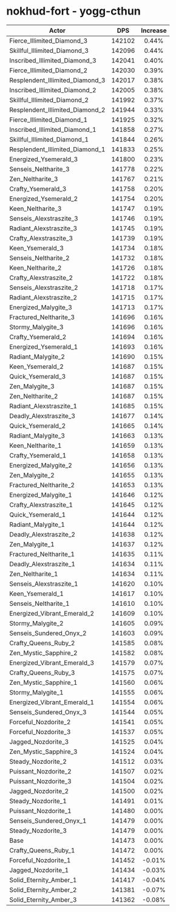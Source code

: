 # nokhud-fort - yogg-cthun
| Actor | DPS | Increase |
|---|:---:|:---:|
|Fierce_Illimited_Diamond_3|142102|0.44%|
|Skillful_Illimited_Diamond_3|142096|0.44%|
|Inscribed_Illimited_Diamond_3|142041|0.40%|
|Fierce_Illimited_Diamond_2|142030|0.39%|
|Resplendent_Illimited_Diamond_3|142017|0.38%|
|Inscribed_Illimited_Diamond_2|142005|0.38%|
|Skillful_Illimited_Diamond_2|141992|0.37%|
|Resplendent_Illimited_Diamond_2|141944|0.33%|
|Fierce_Illimited_Diamond_1|141925|0.32%|
|Inscribed_Illimited_Diamond_1|141858|0.27%|
|Skillful_Illimited_Diamond_1|141844|0.26%|
|Resplendent_Illimited_Diamond_1|141833|0.25%|
|Energized_Ysemerald_3|141800|0.23%|
|Senseis_Neltharite_3|141778|0.22%|
|Zen_Neltharite_3|141767|0.21%|
|Crafty_Ysemerald_3|141758|0.20%|
|Energized_Ysemerald_2|141754|0.20%|
|Keen_Neltharite_3|141747|0.19%|
|Senseis_Alexstraszite_3|141746|0.19%|
|Radiant_Alexstraszite_3|141745|0.19%|
|Crafty_Alexstraszite_3|141739|0.19%|
|Keen_Ysemerald_3|141734|0.18%|
|Senseis_Neltharite_2|141732|0.18%|
|Keen_Neltharite_2|141726|0.18%|
|Crafty_Alexstraszite_2|141722|0.18%|
|Senseis_Alexstraszite_2|141718|0.17%|
|Radiant_Alexstraszite_2|141715|0.17%|
|Energized_Malygite_3|141713|0.17%|
|Fractured_Neltharite_3|141696|0.16%|
|Stormy_Malygite_3|141696|0.16%|
|Crafty_Ysemerald_2|141694|0.16%|
|Energized_Ysemerald_1|141693|0.16%|
|Radiant_Malygite_2|141690|0.15%|
|Keen_Ysemerald_2|141687|0.15%|
|Quick_Ysemerald_3|141687|0.15%|
|Zen_Malygite_3|141687|0.15%|
|Zen_Neltharite_2|141687|0.15%|
|Radiant_Alexstraszite_1|141685|0.15%|
|Deadly_Alexstraszite_3|141677|0.14%|
|Quick_Ysemerald_2|141665|0.14%|
|Radiant_Malygite_3|141663|0.13%|
|Keen_Neltharite_1|141659|0.13%|
|Crafty_Ysemerald_1|141658|0.13%|
|Energized_Malygite_2|141656|0.13%|
|Zen_Malygite_2|141655|0.13%|
|Fractured_Neltharite_2|141653|0.13%|
|Energized_Malygite_1|141646|0.12%|
|Crafty_Alexstraszite_1|141645|0.12%|
|Quick_Ysemerald_1|141644|0.12%|
|Radiant_Malygite_1|141644|0.12%|
|Deadly_Alexstraszite_2|141638|0.12%|
|Zen_Malygite_1|141637|0.12%|
|Fractured_Neltharite_1|141635|0.11%|
|Deadly_Alexstraszite_1|141634|0.11%|
|Zen_Neltharite_1|141634|0.11%|
|Senseis_Alexstraszite_1|141620|0.10%|
|Keen_Ysemerald_1|141617|0.10%|
|Senseis_Neltharite_1|141610|0.10%|
|Energized_Vibrant_Emerald_2|141609|0.10%|
|Stormy_Malygite_2|141605|0.09%|
|Senseis_Sundered_Onyx_2|141603|0.09%|
|Crafty_Queens_Ruby_2|141585|0.08%|
|Zen_Mystic_Sapphire_2|141582|0.08%|
|Energized_Vibrant_Emerald_3|141579|0.07%|
|Crafty_Queens_Ruby_3|141575|0.07%|
|Zen_Mystic_Sapphire_1|141560|0.06%|
|Stormy_Malygite_1|141555|0.06%|
|Energized_Vibrant_Emerald_1|141554|0.06%|
|Senseis_Sundered_Onyx_3|141544|0.05%|
|Forceful_Nozdorite_2|141541|0.05%|
|Forceful_Nozdorite_3|141537|0.05%|
|Jagged_Nozdorite_3|141525|0.04%|
|Zen_Mystic_Sapphire_3|141524|0.04%|
|Steady_Nozdorite_2|141512|0.03%|
|Puissant_Nozdorite_2|141507|0.02%|
|Puissant_Nozdorite_3|141504|0.02%|
|Jagged_Nozdorite_2|141500|0.02%|
|Steady_Nozdorite_1|141491|0.01%|
|Puissant_Nozdorite_1|141480|0.00%|
|Senseis_Sundered_Onyx_1|141479|0.00%|
|Steady_Nozdorite_3|141479|0.00%|
|Base|141473|0.00%|
|Crafty_Queens_Ruby_1|141472|0.00%|
|Forceful_Nozdorite_1|141452|-0.01%|
|Jagged_Nozdorite_1|141434|-0.03%|
|Solid_Eternity_Amber_1|141417|-0.04%|
|Solid_Eternity_Amber_2|141381|-0.07%|
|Solid_Eternity_Amber_3|141362|-0.08%|
